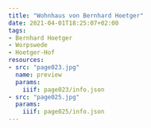 ```yaml
---
title: "Wohnhaus von Bernhard Hoetger"
date: 2021-04-01T18:25:07+02:00
tags:
- Bernhard Hoetger
- Worpswede
- Hoetger-Hof
resources:
- src: "page023.jpg"
  name: preview
  params:
    iiif: page023/info.json
- src: "page025.jpg"
  params:
    iiif: page025/info.json
---
```

